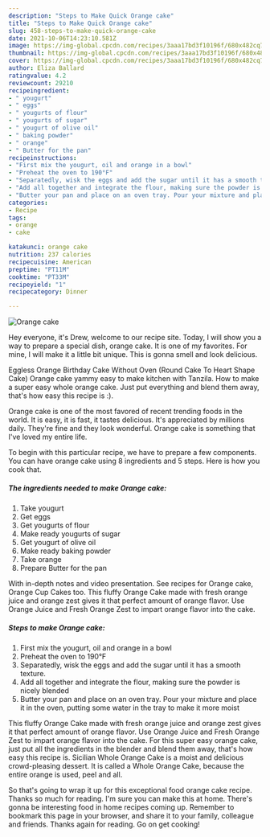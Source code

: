 ```yaml
---
description: "Steps to Make Quick Orange cake"
title: "Steps to Make Quick Orange cake"
slug: 458-steps-to-make-quick-orange-cake
date: 2021-10-06T14:23:10.581Z
image: https://img-global.cpcdn.com/recipes/3aaa17bd3f10196f/680x482cq70/orange-cake-recipe-main-photo.jpg
thumbnail: https://img-global.cpcdn.com/recipes/3aaa17bd3f10196f/680x482cq70/orange-cake-recipe-main-photo.jpg
cover: https://img-global.cpcdn.com/recipes/3aaa17bd3f10196f/680x482cq70/orange-cake-recipe-main-photo.jpg
author: Eliza Ballard
ratingvalue: 4.2
reviewcount: 29210
recipeingredient:
- " yougurt"
- " eggs"
- " yougurts of flour"
- " yougurts of sugar"
- " yougurt of olive oil"
- " baking powder"
- " orange"
- " Butter for the pan"
recipeinstructions:
- "First mix the yougurt, oil and orange in a bowl"
- "Preheat the oven to 190°F"
- "Separatedly, wisk the eggs and add the sugar until it has a smooth texture."
- "Add all together and integrate the flour, making sure the powder is nicely blended"
- "Butter your pan and place on an oven tray. Pour your mixture and place it in the oven, putting some water in the tray to make it more moist"
categories:
- Recipe
tags:
- orange
- cake

katakunci: orange cake 
nutrition: 237 calories
recipecuisine: American
preptime: "PT11M"
cooktime: "PT33M"
recipeyield: "1"
recipecategory: Dinner

---
```



![Orange cake](https://img-global.cpcdn.com/recipes/3aaa17bd3f10196f/680x482cq70/orange-cake-recipe-main-photo.jpg)

Hey everyone, it's Drew, welcome to our recipe site. Today, I will show you a way to prepare a special dish, orange cake. It is one of my favorites. For mine, I will make it a little bit unique. This is gonna smell and look delicious.

Eggless Orange Birthday Cake Without Oven (Round Cake To Heart Shape Cake) Orange cake yammy easy to make kitchen with Tanzila. How to make a super easy whole orange cake. Just put everything and blend them away, that&#39;s how easy this recipe is :).

Orange cake is one of the most favored of recent trending foods in the world. It is easy, it is fast, it tastes delicious. It's appreciated by millions daily. They're fine and they look wonderful. Orange cake is something that I've loved my entire life.


To begin with this particular recipe, we have to prepare a few components. You can have orange cake using 8 ingredients and 5 steps. Here is how you cook that.

<!--inarticleads1-->

##### The ingredients needed to make Orange cake:

1. Take  yougurt
1. Get  eggs
1. Get  yougurts of flour
1. Make ready  yougurts of sugar
1. Get  yougurt of olive oil
1. Make ready  baking powder
1. Take  orange
1. Prepare  Butter for the pan


With in-depth notes and video presentation. See recipes for Orange cake, Orange Cup Cakes too. This fluffy Orange Cake made with fresh orange juice and orange zest gives it that perfect amount of orange flavor. Use Orange Juice and Fresh Orange Zest to impart orange flavor into the cake. 

<!--inarticleads2-->

##### Steps to make Orange cake:

1. First mix the yougurt, oil and orange in a bowl
1. Preheat the oven to 190°F
1. Separatedly, wisk the eggs and add the sugar until it has a smooth texture.
1. Add all together and integrate the flour, making sure the powder is nicely blended
1. Butter your pan and place on an oven tray. Pour your mixture and place it in the oven, putting some water in the tray to make it more moist


This fluffy Orange Cake made with fresh orange juice and orange zest gives it that perfect amount of orange flavor. Use Orange Juice and Fresh Orange Zest to impart orange flavor into the cake. For this super easy orange cake, just put all the ingredients in the blender and blend them away, that&#39;s how easy this recipe is. Sicilian Whole Orange Cake is a moist and delicious crowd-pleasing dessert. It is called a Whole Orange Cake, because the entire orange is used, peel and all. 

So that's going to wrap it up for this exceptional food orange cake recipe. Thanks so much for reading. I'm sure you can make this at home. There's gonna be interesting food in home recipes coming up. Remember to bookmark this page in your browser, and share it to your family, colleague and friends. Thanks again for reading. Go on get cooking!
